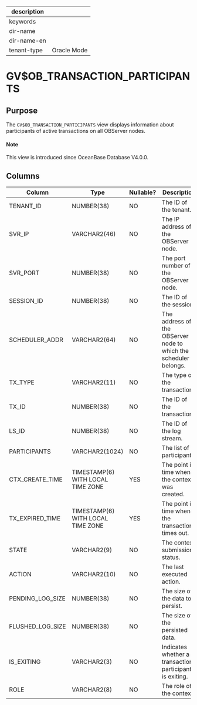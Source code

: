 |description||
|---|---|
|keywords||
|dir-name||
|dir-name-en||
|tenant-type|Oracle Mode|

# GV$OB_TRANSACTION_PARTICIPANTS

## Purpose

The `GV$OB_TRANSACTION_PARTICIPANTS` view displays information about participants of active transactions on all OBServer nodes.

<main id="notice" type='explain'>
  <h4>Note</h4>
  <p>This view is introduced since OceanBase Database V4.0.0. </p>
</main>

## Columns

| Column | Type | Nullable? | Description |
|------------------|-----------------------------------|------------|-----------|
| TENANT_ID | NUMBER(38) | NO | The ID of the tenant. |
| SVR_IP | VARCHAR2(46) | NO | The IP address of the OBServer node. |
| SVR_PORT | NUMBER(38) | NO | The port number of the OBServer node. |
| SESSION_ID | NUMBER(38) | NO | The ID of the session. |
| SCHEDULER_ADDR | VARCHAR2(64) | NO | The address of the OBServer node to which the scheduler belongs. |
| TX_TYPE | VARCHAR2(11) | NO | The type of the transaction. |
| TX_ID | NUMBER(38) | NO | The ID of the transaction. |
| LS_ID | NUMBER(38) | NO | The ID of the log stream. |
| PARTICIPANTS | VARCHAR2(1024) | NO | The list of participants. |
| CTX_CREATE_TIME | TIMESTAMP(6) WITH LOCAL TIME ZONE | YES | The point in time when the context was created. |
| TX_EXPIRED_TIME | TIMESTAMP(6) WITH LOCAL TIME ZONE | YES | The point in time when the transaction times out. |
| STATE | VARCHAR2(9) | NO | The context submission status. |
| ACTION | VARCHAR2(10) | NO | The last executed action. |
| PENDING_LOG_SIZE | NUMBER(38) | NO | The size of the data to persist. |
| FLUSHED_LOG_SIZE | NUMBER(38) | NO | The size of the persisted data. |
| IS_EXITING | VARCHAR2(3) | NO | Indicates whether a transaction participant is exiting. |
| ROLE | VARCHAR2(8) | NO | The role of the context. |
